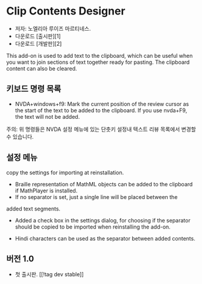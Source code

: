 # Clip Contents Designer #

*	저자: 노엘리아 루이즈 마르티네스.
*	다운로드 [출시판][1]
*	다운로드 [개발판][2]

This add-on is used to add text to the clipboard, which can be useful when
you want to join sections of text together ready for pasting.  The clipboard
content can also be cleared.

## 키보드 명령 목록 ##

*	NVDA+windows+f9: Mark the current position of the review cursor as the start of the text to be added to the clipboard.
    If you use nvda+F9, the text will not be added.

주의: 위 명령들은 NVDA 설정 메뉴에 있는 단춧키 설정내 텍스트 리뷰 목록에서 변경할 수 있습니다.

## 설정 메뉴 ##

  copy the settings for importing at reinstallation.

*	Braille representation of MathML objects can be added to the clipboard if
  MathPlayer is installed.
*	If no separator is set, just a single line will be placed between the

  added text segments.

*	Added a check box in the settings dialog, for choosing if the separator
  should be copied to be imported when reinstalling the add-on.

*	Hindi characters can be used as the separator between added contents.

## 버전 1.0 ##

*	첫 출시판.
[[!tag dev stable]]
